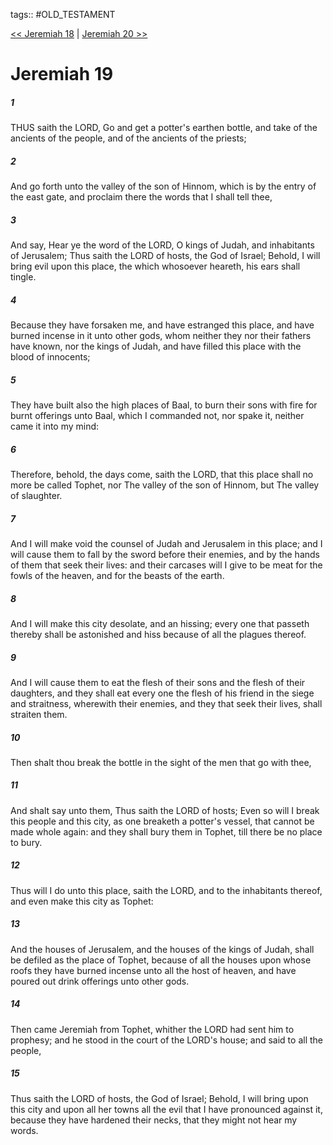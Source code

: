 tags:: #OLD_TESTAMENT

[<< Jeremiah 18](OLD_TESTAMENT/24_Jeremiah/Jeremiah_18.md) | [Jeremiah 20 >>](OLD_TESTAMENT/24_Jeremiah/Jeremiah_20.md)

# Jeremiah 19

##### 1

THUS saith the LORD, Go and get a potter's earthen bottle, and take of the ancients of the people, and of the ancients of the priests;

##### 2

And go forth unto the valley of the son of Hinnom, which is by the entry of the east gate, and proclaim there the words that I shall tell thee,

##### 3

And say, Hear ye the word of the LORD, O kings of Judah, and inhabitants of Jerusalem; Thus saith the LORD of hosts, the God of Israel; Behold, I will bring evil upon this place, the which whosoever heareth, his ears shall tingle.

##### 4

Because they have forsaken me, and have estranged this place, and have burned incense in it unto other gods, whom neither they nor their fathers have known, nor the kings of Judah, and have filled this place with the blood of innocents;

##### 5

They have built also the high places of Baal, to burn their sons with fire for burnt offerings unto Baal, which I commanded not, nor spake it, neither came it into my mind:

##### 6

Therefore, behold, the days come, saith the LORD, that this place shall no more be called Tophet, nor The valley of the son of Hinnom, but The valley of slaughter.

##### 7

And I will make void the counsel of Judah and Jerusalem in this place; and I will cause them to fall by the sword before their enemies, and by the hands of them that seek their lives: and their carcases will I give to be meat for the fowls of the heaven, and for the beasts of the earth.

##### 8

And I will make this city desolate, and an hissing; every one that passeth thereby shall be astonished and hiss because of all the plagues thereof.

##### 9

And I will cause them to eat the flesh of their sons and the flesh of their daughters, and they shall eat every one the flesh of his friend in the siege and straitness, wherewith their enemies, and they that seek their lives, shall straiten them.

##### 10

Then shalt thou break the bottle in the sight of the men that go with thee,

##### 11

And shalt say unto them, Thus saith the LORD of hosts; Even so will I break this people and this city, as one breaketh a potter's vessel, that cannot be made whole again: and they shall bury them in Tophet, till there be no place to bury.

##### 12

Thus will I do unto this place, saith the LORD, and to the inhabitants thereof, and even make this city as Tophet:

##### 13

And the houses of Jerusalem, and the houses of the kings of Judah, shall be defiled as the place of Tophet, because of all the houses upon whose roofs they have burned incense unto all the host of heaven, and have poured out drink offerings unto other gods.

##### 14

Then came Jeremiah from Tophet, whither the LORD had sent him to prophesy; and he stood in the court of the LORD's house; and said to all the people,

##### 15

Thus saith the LORD of hosts, the God of Israel; Behold, I will bring upon this city and upon all her towns all the evil that I have pronounced against it, because they have hardened their necks, that they might not hear my words.
